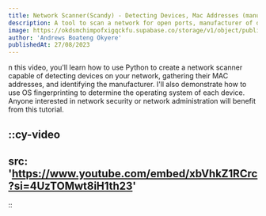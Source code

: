 ```yaml
---
title: Network Scanner(Scandy) - Detecting Devices, Mac Addresses (manufacturer), and OS Fingerprinting
description: A tool to scan a network for open ports, manufacturer of discovered devices and checking for already known vulnerabilities for those discovered devices and/or services
image: https://okdsmchimpofxigqckfu.supabase.co/storage/v1/object/public/assets/images/scandy.webp
author: 'Andrews Boateng Okyere'
publishedAt: 27/08/2023
---
```



n this video, you'll learn how to use Python to create a network scanner capable of detecting devices on your network, gathering their MAC addresses, and identifying the manufacturer. I'll also demonstrate how to use OS fingerprinting to determine the operating system of each device. Anyone interested in network security or network administration will benefit from this tutorial.



::cy-video
---
src: 'https://www.youtube.com/embed/xbVhkZ1RCrc?si=4UzTOMwt8iH1th23'
---
::
